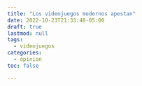 ```yaml
---
title: "Los videojuegos modernos apestan"
date: 2022-10-23T21:33:48-05:00
draft: true
lastmod: null
tags:
  - videojuegos
categories:
  - opinion
toc: false

---
```

